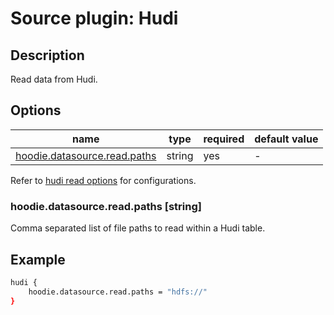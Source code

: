 # Source plugin: Hudi

## Description

Read data from Hudi.

## Options

| name           | type   | required | default value |
| -------------- | ------ | -------- | ------------- |
| [hoodie.datasource.read.paths](#hoodiedatasourcereadpaths-string)           | string | yes      | -             |

Refer to [hudi read options](https://hudi.apache.org/docs/configurations/#Read-Options) for configurations.

### hoodie.datasource.read.paths [string]

Comma separated list of file paths to read within a Hudi table.

## Example

```bash
hudi {
    hoodie.datasource.read.paths = "hdfs://"
}
```
